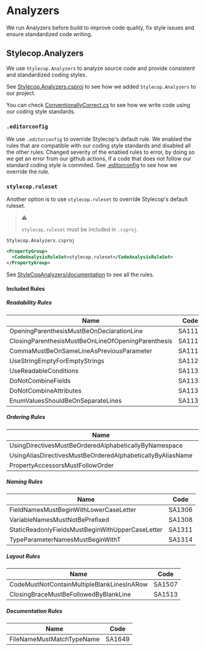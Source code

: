 # Analyzers

We run Analyzers before build to improve code quality, fix style issues and
ensure standardized code writing.

## Stylecop.Analyzers

We use `Stylecop.Analyzers` to analyze source code and provide consistent and
standardized coding styles.

See [Stylecop.Analyzers.csproj](/analyzers/Stylecop.Analyzers/Stylecop.Analyzers.csproj)
to see how we added `Stylecop.Analyzers` to our project.

You can check
[ConventionallyCorrect.cs](/analyzers/Stylecop.Analyzers/ConventionallyCorrect.cs)
to see how we write code using our coding style standards.

### `.editorconfig`

We use `.editorconfig` to override Stylecop's default rule. We enabled the rules
that are compatible with our coding style standards and disabled all the other
rules. Changed severity of the enabled rules to error, by doing so we get an
error from our github actions, if a code that does not follow our standard
coding style is commited. See [.editorconfig](/.editorconfig) to see  how we
override the rule.

### `stylecop.ruleset`

Another option is to use `stylecop.ruleset` to override Stylecop's default
ruleset.

> :warning:
>
> `stylecop.ruleset` must be included in `.csproj`.

`Stylecop.Analyzers.csproj`
```xml
<PropertyGroup>
  <CodeAnalysisRuleSet>stylecop.ruleset</CodeAnalysisRuleSet>
</PropertyGroup>
```

See [StyleCopAnalyzers/documentation](https://github.com/DotNetAnalyzers/StyleCopAnalyzers/tree/master/documentation)
to see all the rules.

#### Included Rules

##### Readability Rules

| Name | Code |
| --- | --- |
| OpeningParenthesisMustBeOnDeclarationLine | SA1110 |
| ClosingParenthesisMustBeOnLineOfOpeningParenthesis | SA1112 |
| CommaMustBeOnSameLineAsPreviousParameter | SA1113 |
| UseStringEmptyForEmptyStrings | SA1122 |
| UseReadableConditions | SA1131 |
| DoNotCombineFields | SA1132 |
| DoNotCombineAttributes | SA1133 |
| EnumValuesShouldBeOnSeparateLines | SA1136 |

##### Ordering Rules

| Name | Code |
| --- | --- |
| UsingDirectivesMustBeOrderedAlphabeticallyByNamespace | SA1210 |
| UsingAliasDirectivesMustBeOrderedAlphabeticallyByAliasName | SA1211 |
| PropertyAccessorsMustFollowOrder | SA1212  |

##### Naming Rules

| Name | Code |
| --- | --- |
| FieldNamesMustBeginWithLowerCaseLetter | SA1306 |
| VariableNamesMustNotBePrefixed | SA1308 |
| StaticReadonlyFieldsMustBeginWithUpperCaseLetter | SA1311 |
| TypeParameterNamesMustBeginWithT | SA1314 |

##### Layout Rules

| Name | Code |
| --- | --- |
| CodeMustNotContainMultipleBlankLinesInARow | SA1507 |
| ClosingBraceMustBeFollowedByBlankLine | SA1513 |

##### Documentation Rules

| Name | Code |
| --- | --- |
| FileNameMustMatchTypeName | SA1649 |
